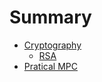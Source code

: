 # Summary

- [Cryptography](./cryptography/index.md)
  - [RSA](./cryptography/rsa.md)
- [Pratical MPC](./pratical_mpc.md)

